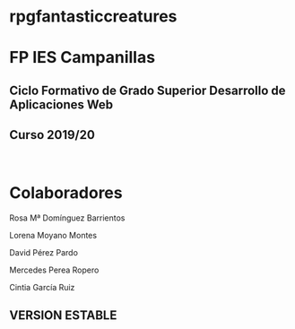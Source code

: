 # rpgfantasticcreatures
<h1>FP IES Campanillas</h1>
<h2>Ciclo Formativo de Grado Superior Desarrollo de Aplicaciones Web</h2>
<h2>Curso 2019/20</h2>
<br>
<h1>Colaboradores</H1>
<p>Rosa Mª Domínguez Barrientos</p>
<p>Lorena Moyano Montes</p>
<p>David Pérez Pardo</p>
<p>Mercedes Perea Ropero</p>
<p>Cintia García Ruiz</p>

<h2>VERSION ESTABLE</h2>
